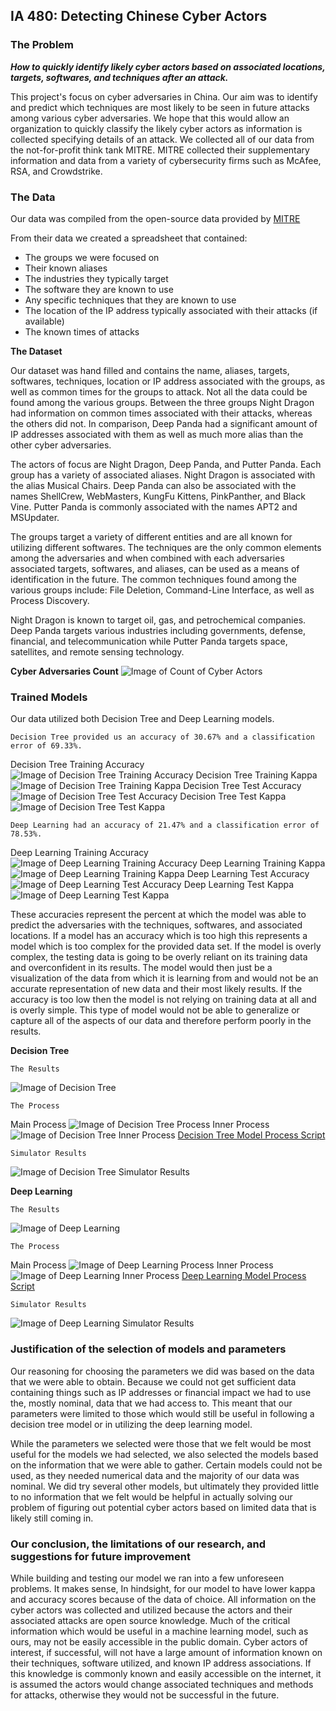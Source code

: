 ## IA 480: Detecting Chinese Cyber Actors

### The Problem

**_How to quickly identify likely cyber actors based on associated locations, targets, softwares, and techniques after an attack._**

This project's focus on cyber adversaries in China. Our aim was to identify and predict which techniques are most likely to be seen in future attacks among various cyber adversaries. We hope that this would allow an organization to quickly classify the likely cyber actors as information is collected specifying details of an attack. We collected all of our data from the not-for-profit think tank MITRE. MITRE collected their supplementary information and data from a variety of cybersecurity firms such as McAfee, RSA, and Crowdstrike. 

### The Data

Our data was compiled from the open-source data provided by [MITRE](https://attack.mitre.org/groups/)

From their data we created a spreadsheet that contained:
- The groups we were focused on
- Their known aliases
- The industries they typically target
- The software they are known to use
- Any specific techniques that they are known to use
- The location of the IP address typically associated with their attacks (if available)
- The known times of attacks

**The Dataset**

Our dataset was hand filled and contains the name, aliases, targets, softwares, techniques, location or IP address associated with the groups, as well as common times for the groups to attack. Not all the data could be found among the various groups. Between the three groups Night Dragon had information on common times associated with their attacks, whereas the others did not. In comparison, Deep Panda had a significant amount of IP addresses associated with them as well as much more alias than the other cyber adversaries.   

The actors of focus are Night Dragon, Deep Panda, and Putter Panda. Each group has a variety of associated aliases. Night Dragon is associated with the alias Musical Chairs. Deep Panda can also be associated with the names ShellCrew, WebMasters, KungFu Kittens, PinkPanther, and Black Vine. Putter Panda is commonly associated with the names APT2 and MSUpdater. 

The groups target a variety of different entities and are all known for utilizing different softwares. The techniques are the only common elements among the adversaries and when combined with each adversaries associated targets, softwares, and aliases, can be used as a means of identification in the future.  The common techniques found among the various groups include: File Deletion, Command-Line Interface, as well as Process Discovery. 

Night Dragon is known to target oil, gas, and petrochemical companies. Deep Panda targets various industries including governments, defense, financial, and telecommunication while Putter Panda targets space, satellites, and remote sensing technology. 

**Cyber Adversaries Count**
![Image of Count of Cyber Actors](Cyber_Adversaries_Count_Bar_Chart.PNG)


### Trained Models

Our data utilized both Decision Tree and Deep Learning models.

```
Decision Tree provided us an accuracy of 30.67% and a classification error of 69.33%. 
```
Decision Tree Training Accuracy
![Image of Decision Tree Training Accuracy](DecisionTree/Decision_Tree_Training_Accuracy_Score.PNG)
Decision Tree Training Kappa
![Image of Decision Tree Training Kappa](DecisionTree/Decision_Tree_Training_Kappa_Score.PNG)
Decision Tree Test Accuracy
![Image of Decision Tree Test Accuracy](DecisionTree/Decision_Tree_Test_Accuracy_Score.PNG)
Decision Tree Test Kappa
![Image of Decision Tree Test Kappa](DecisionTree/Decision_Tree_Test_Kappa_Score.PNG)


```
Deep Learning had an accuracy of 21.47% and a classification error of 78.53%.
```
Deep Learning Training Accuracy
![Image of Deep Learning Training Accuracy](DeepLearning/Deep_Learning_Training_Accuracy_Score.PNG)
Deep Learning Training Kappa
![Image of Deep Learning Training Kappa](DeepLearning/Deep_Learning_Training_Kappa_Score.PNG)
Deep Learning Test Accuracy
![Image of Deep Learning Test Accuracy](DeepLearning/Deep_Learning_Test_Accuracy_Score.PNG)
Deep Learning Test Kappa
![Image of Deep Learning Test Kappa](DeepLearning/Deep_learning_Test_Kappa_Score.PNG)


These accuracies represent the percent at which the model was able to predict the adversaries with the techniques, softwares, and associated locations. If a model has an accuracy which is too high this represents a model which is too complex for the provided data set. If the model is overly complex, the testing data is going to be overly reliant on its training data and overconfident in its results. The model would then just be a visualization of the data from which it is learning from and would not be an accurate representation of new data and their most likely results. If the accuracy is too low then the model is not relying on training data at all and is overly simple. This type of model would not be able to generalize or capture all of the aspects of our data and therefore perform poorly in the results.


**Decision Tree**
```
The Results
```
![Image of Decision Tree](DecisionTree/Decision_Tree.PNG)

```
The Process
```
Main Process
![Image of Decision Tree Process](DecisionTree/Decision_Tree_Process.PNG)
Inner Process
![Image of Decision Tree Inner Process](DecisionTree/Decision_Tree_Inner_Process.PNG)
[Decision Tree Model Process Script](DecisionTree/Decision_Tree_Process.xml)
```
Simulator Results
```
![Image of Decision Tree Simulator Results](DecisionTree/Decision_Tree_Simulator.2.PNG)


**Deep Learning**
```
The Results
```
![Image of Deep Learning](DeepLearning/Deep_Learning_Results.PNG)

```
The Process
```
Main Process
![Image of Deep Learning Process](DeepLearning/Deep_Learning_Process.PNG)
Inner Process
![Image of Deep Learning Inner Process](DeepLearning/Deep_Learning_Process_Inner.PNG)
[Deep Learning Model Process Script](DeepLearning/Deep_Learning_Process.xml)
```
Simulator Results
```
![Image of Deep Learning Simulator Results](DeepLearning/Deep_Learning_Simulator.PNG)

### Justification of the selection of models and parameters

Our reasoning for choosing the parameters we did was based on the data that we were able to obtain. Because we could not get sufficient data containing things such as IP addresses or financial impact we had to use the, mostly nominal, data that we had access to. This meant that our parameters were limited to those which would still be useful in following a decision tree model or in utilizing the deep learning model.

While the parameters we selected were those that we felt would be most useful for the models we had selected, we also selected the models based on the information that we were able to gather. Certain models could not be used, as they needed numerical data and the majority of our data was nominal. We did try several other models, but ultimately they provided little to no information that we felt would be helpful in actually solving our problem of figuring out potential cyber actors based on limited data that is likely still coming in.

### Our conclusion, the limitations of our research, and suggestions for future improvement

While building and testing our model we ran into a few unforeseen problems. It makes sense, In hindsight, for our model to have lower kappa and accuracy scores because of the data of choice. All information on the cyber actors was collected and utilized because the actors and their associated attacks are open source knowledge. Much of the critical information which would be useful in a machine learning model, such as ours, may not be easily accessible in the public domain. Cyber actors of interest, if successful, will not have a large amount of information known on their techniques, software utilized, and known IP address associations. If this knowledge is commonly known and easily accessible on the internet, it is assumed the actors would change associated techniques and methods for attacks, otherwise they would not be successful in the future. 

